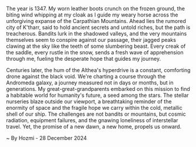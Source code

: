 
The year is 1347.  My worn leather boots crunch on the frozen ground, the biting wind whipping at my cloak as I guide my weary horse across the unforgiving expanse of the Carpathian Mountains.  Ahead lies the rumored city of K'tharr, said to hold ancient secrets and untold riches, but the path is treacherous.  Bandits lurk in the shadowed valleys, and the very mountains themselves seem to conspire against our passage, their jagged peaks clawing at the sky like the teeth of some slumbering beast.  Every creak of the saddle, every rustle in the snow, sends a fresh wave of apprehension through me, fueling the desperate hope that guides my journey.

Centuries later, the hum of the Althea's hyperdrive is a constant, comforting drone against the black void.  We're charting a course through the Andromeda galaxy, a journey measured not in days or months, but in generations.  My great-great-grandparents embarked on this mission to find a habitable world for humanity's future, a seed among the stars.  The stellar nurseries blaze outside our viewport, a breathtaking reminder of the enormity of space and the fragile hope we carry within the cold, metallic shell of our ship.  The challenges are not bandits or mountains, but cosmic radiation, equipment failures, and the gnawing loneliness of interstellar travel. Yet, the promise of a new dawn, a new home, propels us onward.

~ By Hozmi - 28 December 2024
